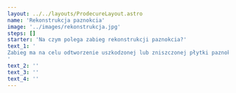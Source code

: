 ```yaml
---
layout: ../../layouts/ProdecureLayout.astro
name: 'Rekonstrukcja paznokcia'
image: '../images/rekonstrukcja.jpg'
steps: []
starter: 'Na czym polega zabieg rekonstrukcji paznokcia?'
text_1: '
Zabieg ma na celu odtworzenie uszkodzonej lub zniszczonej płytki paznokciowej. Można go wykonać na paznokciach pourazowych, nierosnących lub na paznokciach atroficznych. Rekonstrukcję paznokci wykonujemy z zastosowaniem produktów niemieckiej, profesjonalnej marki podologicznej – Unguisan. Stosowana w naszym gabinecie masa rekonstrukcyjna Unguisan jest atestowana i może mieć styczność z łożyskiem.
'
text_2: ''
text_3: ''
text_4: ''
---
```

